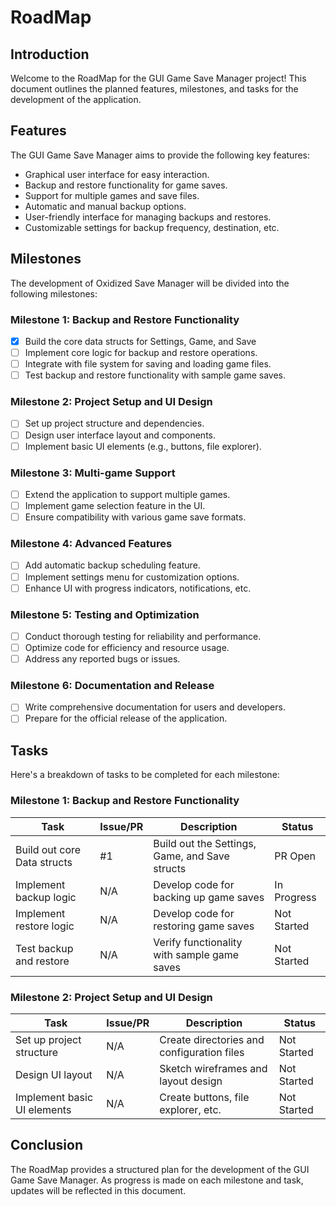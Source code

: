 # RoadMap

## Introduction
Welcome to the RoadMap for the GUI Game Save Manager project! This document outlines the planned features, milestones, and tasks for the development of the application.

## Features
The GUI Game Save Manager aims to provide the following key features:

- Graphical user interface for easy interaction.
- Backup and restore functionality for game saves.
- Support for multiple games and save files.
- Automatic and manual backup options.
- User-friendly interface for managing backups and restores.
- Customizable settings for backup frequency, destination, etc.

## Milestones
The development of Oxidized Save Manager will be divided into the following milestones:


### Milestone 1: Backup and Restore Functionality
- [x] Build the core data structs for Settings, Game, and Save
- [ ] Implement core logic for backup and restore operations.
- [ ] Integrate with file system for saving and loading game files.
- [ ] Test backup and restore functionality with sample game saves.

### Milestone 2: Project Setup and UI Design
- [ ] Set up project structure and dependencies.
- [ ] Design user interface layout and components.
- [ ] Implement basic UI elements (e.g., buttons, file explorer).

### Milestone 3: Multi-game Support
- [ ] Extend the application to support multiple games.
- [ ] Implement game selection feature in the UI.
- [ ] Ensure compatibility with various game save formats.

### Milestone 4: Advanced Features
- [ ] Add automatic backup scheduling feature.
- [ ] Implement settings menu for customization options.
- [ ] Enhance UI with progress indicators, notifications, etc.

### Milestone 5: Testing and Optimization
- [ ] Conduct thorough testing for reliability and performance.
- [ ] Optimize code for efficiency and resource usage.
- [ ] Address any reported bugs or issues.

### Milestone 6: Documentation and Release
- [ ] Write comprehensive documentation for users and developers.
- [ ] Prepare for the official release of the application.

## Tasks
Here's a breakdown of tasks to be completed for each milestone:

### Milestone 1: Backup and Restore Functionality
| Task                              | Issue/PR |         Description                           | Status      |
|-----------------------------------|----------|-----------------------------------------------|-------------|
| Build out core Data structs       | #1       | Build out the Settings, Game, and Save structs| PR Open     |
| Implement backup logic            | N/A      | Develop code for backing up game saves        | In Progress |
| Implement restore logic           | N/A      | Develop code for restoring game saves         | Not Started |
| Test backup and restore           | N/A      | Verify functionality with sample game saves   | Not Started |

### Milestone 2: Project Setup and UI Design
| Task                              | Issue/PR          | Description                          | Status      |
|-----------------------------------|------|---------------------------------------------------|-------------|
| Set up project structure          |  N/A | Create directories and configuration files        | Not Started |
| Design UI layout                  |  N/A | Sketch wireframes and layout design               | Not Started |
| Implement basic UI elements       |  N/A | Create buttons, file explorer, etc.               | Not Started |

<!-- Add more tasks for subsequent milestones -->

## Conclusion
The RoadMap provides a structured plan for the development of the GUI Game Save Manager. As progress is made on each milestone and task, updates will be reflected in this document.

